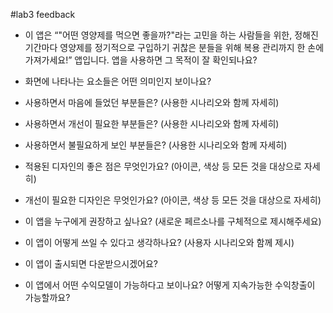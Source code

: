 #lab3 feedback

- 이 앱은 “"어떤 영양제를 먹으면 좋을까?"라는 고민을 하는 사람들을 위한, 정해진 기간마다 영양제를 정기적으로 구입하기 귀찮은 분들을 위해 복용 관리까지 한 손에 가져가세요!” 앱입니다. 앱을 사용하면 그 목적이 잘 확인되나요?

- 화면에 나타나는 요소들은 어떤 의미인지 보이나요?

- 사용하면서 마음에 들었던 부분들은? (사용한 시나리오와 함께 자세히)

- 사용하면서 개선이 필요한 부분들은? (사용한 시나리오와 함께 자세히)

- 사용하면서 불필요하게 보인 부분들은? (사용한 시나리오와 함께 자세히)

- 적용된 디자인의 좋은 점은 무엇인가요? (아이콘, 색상 등 모든 것을 대상으로 자세히)

- 개선이 필요한 디자인은 무엇인가요? (아이콘, 색상 등 모든 것을 대상으로 자세히)

- 이 앱을 누구에게 권장하고 싶나요? (새로운 페르소나를 구체적으로 제시해주세요)

- 이 앱이 어떻게 쓰일 수 있다고 생각하나요? (사용자 시나리오와 함께 제시)

- 이 앱이 출시되면 다운받으시겠어요? 

- 이 앱에서 어떤 수익모델이 가능하다고 보이나요? 어떻게 지속가능한 수익창출이 가능할까요?
